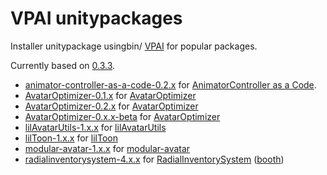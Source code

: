 # VPAI unitypackages

Installer unitypackage usingbin/ [VPAI] for popular packages.

<!-- Don't forget update link & build.sh when update version -->
Currently based on [0.3.3][vpai-release-link].

[vpai-release-link]: https://github.com/anatawa12/VPMPackageAutoInstaller/releases/tag/v0.3.3

- [animator-controller-as-a-code-0.2.x] for [AnimatorController as a Code].
- [AvatarOptimizer-0.1.x] for [AvatarOptimizer]
- [AvatarOptimizer-0.2.x] for [AvatarOptimizer]
- [AvatarOptimizer-0.x.x-beta] for [AvatarOptimizer]
- [lilAvatarUtils-1.x.x] for [lilAvatarUtils]
- [lilToon-1.x.x] for [lilToon]
- [modular-avatar-1.x.x] for [modular-avatar]
- [radialinventorysystem-4.x.x] for [RadialInventorySystem] ([booth][RadialInventorySystem-booth])

[animator-controller-as-a-code-0.2.x]: https://github.com/anatawa12/VPAI-unitypackages/raw/master/bin/animator-controller-as-a-code-0.2.x-installer.unitypackage
[AvatarOptimizer-0.1.x]: https://github.com/anatawa12/VPAI-unitypackages/raw/master/bin/AvatarOptimizer-0.1.x-installer.unitypackage
[AvatarOptimizer-0.2.x]: https://github.com/anatawa12/VPAI-unitypackages/raw/master/bin/AvatarOptimizer-0.2.x-installer.unitypackage
[AvatarOptimizer-0.x.x-beta]: https://github.com/anatawa12/VPAI-unitypackages/raw/master/bin/AvatarOptimizer-0.x.x-beta-installer.unitypackage
[lilAvatarUtils-1.x.x]: https://github.com/anatawa12/VPAI-unitypackages/raw/master/bin/lilAvatarUtils-1.x.x-installer.unitypackage
[lilToon-1.x.x]: https://github.com/anatawa12/VPAI-unitypackages/raw/master/bin/lilToon-1.x.x-installer.unitypackage
[modular-avatar-1.x.x]: https://github.com/anatawa12/VPAI-unitypackages/raw/master/bin/modular-avatar-1.x.x-installer.unitypackage
[radialinventorysystem-4.x.x]: https://github.com/anatawa12/VPAI-unitypackages/raw/master/bin/radialinventorysystem-4.x.x-installer.unitypackage

[AnimatorController as a Code]: https://github.com/anatawa12/AnimatorController-as-a-Code
[AvatarOptimizer]: https://github.com/anatawa12/AvatarOptimizer
[lilAvatarUtils]: https://github.com/lilxyzw/lilAvatarUtils
[lilToon]: https://github.com/lilxyzw/lilToon
[modular-avatar]: https://github.com/bdunderscore/modular-avatar
[RadialInventorySystem]: https://github.com/Yagihata/RadialInventorySystem
[RadialInventorySystem-booth]: https://booth.pm/ja/items/2278448

[VPAI]: https://github.com/anatawa12/VPMPackageAutoInstaller
